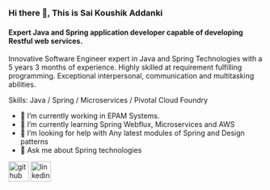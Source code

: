 ### Hi there 👋, This is Sai Koushik Addanki
#### Expert Java and Spring application developer capable of developing Restful web services.
Innovative Software Engineer expert in Java and Spring Technologies with a 5 years 3 months of experience. Highly skilled at requirement fulfilling programming. Exceptional interpersonal, communication and multitasking abilities.

Skills: Java / Spring / Microservices / Pivotal Cloud Foundry

- 🔭 I’m currently working in EPAM Systems. 
- 🌱 I’m currently learning Spring Webflux, Microservices and AWS 
- 🤔 I’m looking for help with Any latest modules of Spring and Design patterns 
- 💬 Ask me about Spring technologies 


[<img src='https://cdn.jsdelivr.net/npm/simple-icons@3.0.1/icons/github.svg' alt='github' height='40'>](https://github.com/SaiKoushikAddanki)  [<img src='https://cdn.jsdelivr.net/npm/simple-icons@3.0.1/icons/linkedin.svg' alt='linkedin' height='40'>](https://www.linkedin.com/in/koushik-addanki/)  

